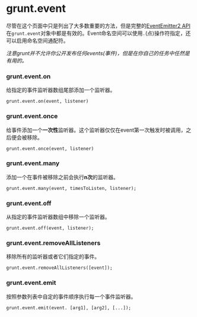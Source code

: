 # grunt.event

尽管在这个页面中只是列出了大多数重要的方法，但是完整的[EventEmitter2 API](https://github.com/hij1nx/EventEmitter2)在`grunt.event`对象中都是有效的。Event命名空间可以使用`.`(点)操作符指定，还可以启用命名空间通配符。

*注意grunt并不允许你公开发布任何events(事件)，但是在你自己的任务中任然是有用的。*

### grunt.event.on

给指定的事件监听器数组尾部添加一个监听器。

	grunt.event.on(event, listener)
	
### grunt.event.once

给事件添加一个**一次性**监听器。这个监听器仅仅在event第一次触发时被调用，之后便会被移除。

	grunt.event.once(event, listener)
	
### grunt.event.many

添加一个在事件被移除之前会执行**n次**的监听器。

    grunt.event.many(event, timesToListen, listener);
    
### grunt.event.off

从指定的事件监听器数组中移除一个监听器。

    grunt.event.off(event, listener);
    
### grunt.event.removeAllListeners

移除所有的监听器或者它们指定的事件。

    grunt.event.removeAllListeners([event]);
    
### grunt.event.emit

按照参数列表中自定的事件顺序执行每一个事件监听器。

    grunt.event.emit(event. [arg1], [arg2], [...]);